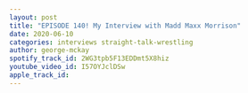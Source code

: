 ```yaml
---
layout: post
title: "EPISODE 140! My Interview with Madd Maxx Morrison"
date: 2020-06-10
categories: interviews straight-talk-wrestling
author: george-mckay
spotify_track_id: 2WG3tpb5F13EDDmt5X8hiz
youtube_video_id: I57OYJclDSw
apple_track_id: 
---
```

